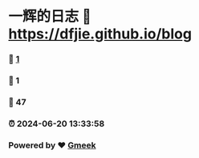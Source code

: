 # 一辉的日志 :link: https://dfjie.github.io/blog 
### :page_facing_up: [1](https://dfjie.github.io/blog/tag.html) 
### :speech_balloon: 1 
### :hibiscus: 47 
### :alarm_clock: 2024-06-20 13:33:58 
### Powered by :heart: [Gmeek](https://github.com/Meekdai/Gmeek)
